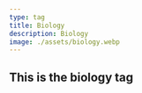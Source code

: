 ```yaml
---
type: tag
title: Biology
description: Biology
image: ./assets/biology.webp
---
```


## This is the biology tag
